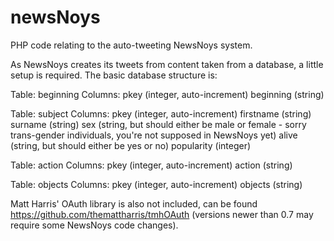 newsNoys
========

PHP code relating to the auto-tweeting NewsNoys system.

As NewsNoys creates its tweets from content taken from a database, a little setup is required. The basic database structure is:

Table: beginning
  Columns:
    pkey (integer, auto-increment)
    beginning (string)
    
Table: subject
  Columns:
    pkey (integer, auto-increment)
    firstname (string)
    surname (string)
    sex (string, but should either be male or female - sorry trans-gender individuals, you're not supposed in NewsNoys yet)
    alive (string, but should either be yes or no)
    popularity (integer)

Table: action
  Columns:
    pkey (integer, auto-increment)
    action (string)
    
Table: objects
  Columns:
    pkey (integer, auto-increment)
    objects (string)

Matt Harris' OAuth library is also not included, can be found https://github.com/themattharris/tmhOAuth (versions newer than 0.7 may require some NewsNoys code changes).
